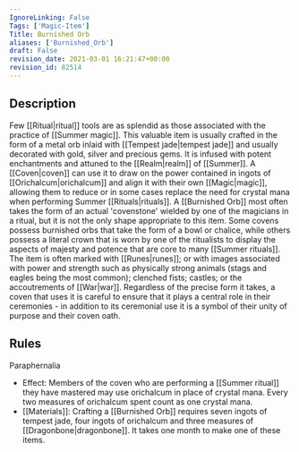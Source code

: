 ```yaml
---
IgnoreLinking: False
Tags: ['Magic-Item']
Title: Burnished Orb
aliases: ['Burnished_Orb']
draft: False
revision_date: 2021-03-01 16:21:47+00:00
revision_id: 82514
---
```


## Description
Few [[Ritual|ritual]] tools are as splendid as those associated with the practice of [[Summer magic]]. This valuable item is usually crafted in the form of a metal orb inlaid with [[Tempest jade|tempest jade]] and usually decorated with gold, silver and precious gems. It is infused with potent enchantments and attuned to the [[Realm|realm]] of [[Summer]]. A [[Coven|coven]] can use it to draw on the power contained in ingots of [[Orichalcum|orichalcum]] and align it with their own [[Magic|magic]], allowing them to reduce or in some cases replace the need for crystal mana when performing Summer [[Rituals|rituals]].
A [[Burnished Orb]] most often takes the form of an actual 'covenstone' wielded by one of the magicians in a ritual, but it is not the only shape appropriate to this item. Some covens possess burnished orbs that take the form of a bowl or chalice, while others possess a literal crown that is worn by one of the ritualists to display the aspects of majesty and potence that are core to many [[Summer rituals]]. The item is often marked with [[Runes|runes]]; or with images associated with power and strength such as physically strong animals (stags and eagles being the most common); clenched fists; castles; or the accoutrements of [[War|war]]. Regardless of the precise form it takes, a coven that uses it is careful to ensure that it plays a central role in their ceremonies - in addition to its ceremonial use it is a symbol of their unity of purpose and their coven oath.
## Rules
Paraphernalia
* Effect: Members of the coven who are performing a [[Summer ritual]] they have mastered may use orichalcum in place of crystal mana. Every two measures of orichalcum spent count as one crystal mana.
* [[Materials]]: Crafting a [[Burnished Orb]] requires seven ingots of tempest jade, four ingots of orichalcum and three measures of [[Dragonbone|dragonbone]]. It takes one month to make one of these items.